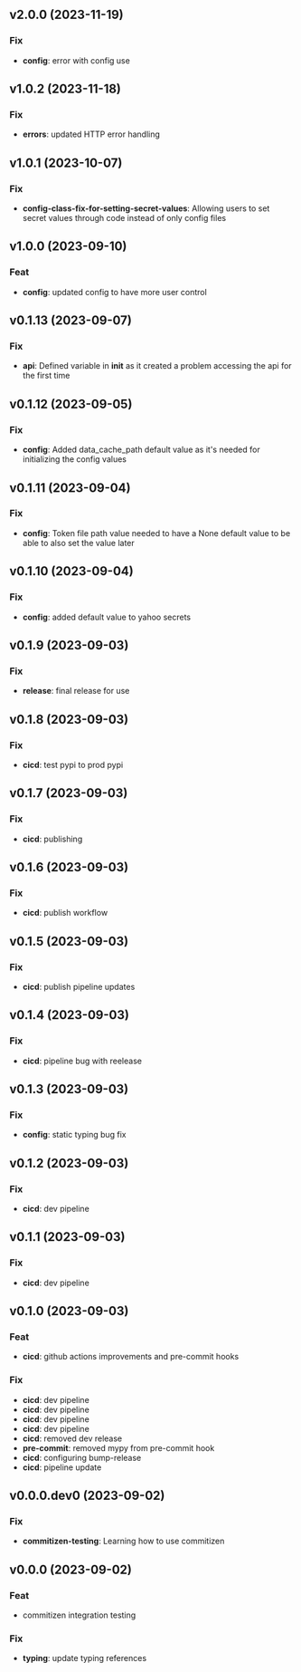 ## v2.0.0 (2023-11-19)

### Fix

- **config**: error with config use

## v1.0.2 (2023-11-18)

### Fix

- **errors**: updated HTTP error handling

## v1.0.1 (2023-10-07)

### Fix

- **config-class-fix-for-setting-secret-values**: Allowing users to set secret values through code instead of only config files

## v1.0.0 (2023-09-10)

### Feat

- **config**: updated config to have more user control

## v0.1.13 (2023-09-07)

### Fix

- **api**: Defined variable in __init__ as it created a problem accessing the api for the first time

## v0.1.12 (2023-09-05)

### Fix

- **config**: Added data_cache_path default value as it's needed for initializing the config values

## v0.1.11 (2023-09-04)

### Fix

- **config**: Token file path value needed to have a None default value to be able to also set the value later

## v0.1.10 (2023-09-04)

### Fix

- **config**: added default value to yahoo secrets

## v0.1.9 (2023-09-03)

### Fix

- **release**: final release for use

## v0.1.8 (2023-09-03)

### Fix

- **cicd**: test pypi to prod pypi

## v0.1.7 (2023-09-03)

### Fix

- **cicd**: publishing

## v0.1.6 (2023-09-03)

### Fix

- **cicd**: publish workflow

## v0.1.5 (2023-09-03)

### Fix

- **cicd**: publish pipeline updates

## v0.1.4 (2023-09-03)

### Fix

- **cicd**: pipeline bug with reelease

## v0.1.3 (2023-09-03)

### Fix

- **config**: static typing bug fix

## v0.1.2 (2023-09-03)

### Fix

- **cicd**: dev pipeline

## v0.1.1 (2023-09-03)

### Fix

- **cicd**: dev pipeline

## v0.1.0 (2023-09-03)

### Feat

- **cicd**: github actions improvements and pre-commit hooks

### Fix

- **cicd**: dev pipeline
- **cicd**: dev pipeline
- **cicd**: dev pipeline
- **cicd**: dev pipeline
- **cicd**: removed dev release
- **pre-commit**: removed mypy from pre-commit hook
- **cicd**: configuring bump-release
- **cicd**: pipeline update

## v0.0.0.dev0 (2023-09-02)

### Fix

- **commitizen-testing**: Learning how to use commitizen

## v0.0.0 (2023-09-02)

### Feat

- commitizen integration testing

### Fix

- **typing**: update typing references
